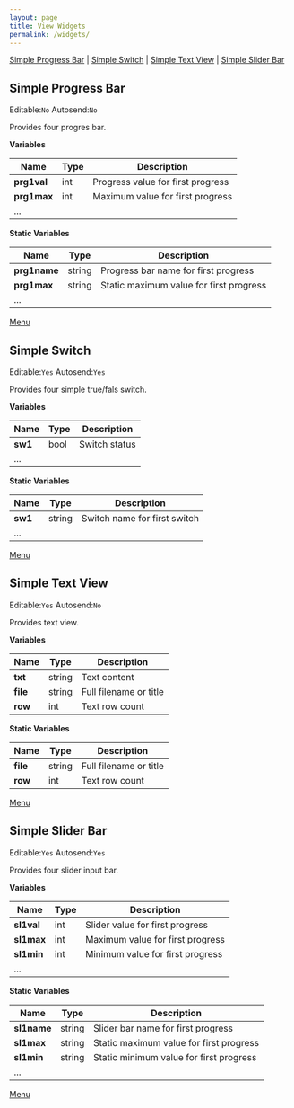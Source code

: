 ```yaml
---
layout: page
title: View Widgets
permalink: /widgets/
---
```


<a name="menu"></a>
 
[Simple Progress Bar](#Simple_Progress_Bar) | [Simple Switch](#Simple_Switch) | [Simple Text View](#Simple_Text_View) | [Simple Slider Bar](#Simple_Slider_Bar)


<a name="Simple_Progress_Bar"></a>
## Simple Progress Bar
Editable:`No` Autosend:`No` 

Provides four progres bar.

**Variables**

|Name|Type|Description|
|---|---|---|
|**prg1val**|int| Progress value for first progress
|**prg1max**|int| Maximum value for first progress
|...||

**Static Variables**

|Name|Type|Description|
|---|---|---|
|**prg1name**|string| Progress bar name for first progress  
|**prg1max**|string| Static maximum value for first progress
|...||

[Menu](#menu)



<a name="Simple_Switch"></a>
## Simple Switch
Editable:`Yes` Autosend:`Yes` 

Provides four simple true/fals switch.

**Variables**

|Name|Type|Description|
|---|---|---|
|**sw1**|bool| Switch status
|...||

**Static Variables**

|Name|Type|Description|
|---|---|---|
|**sw1**|string| Switch name for first switch
|...||

[Menu](#menu)



<a name="Simple_Text_View"></a>
## Simple Text View
Editable:`Yes` Autosend:`No` 

Provides text view.

**Variables**

|Name|Type|Description|
|---|---|---|
|**txt**|string| Text content
|**file**|string| Full filename or title
|**row**|int| Text row count

**Static Variables**

|Name|Type|Description|
|---|---|---|
|**file**|string| Full filename or title
|**row**|int| Text row count

[Menu](#menu)




<a name="Simple_Slider_Bar"></a>
## Simple Slider Bar
Editable:`Yes` Autosend:`Yes` 

Provides four slider input bar.

**Variables**

|Name|Type|Description|
|---|---|---|
|**sl1val**|int| Slider value for first progress
|**sl1max**|int| Maximum value for first progress
|**sl1min**|int| Minimum value for first progress
|...||

**Static Variables**

|Name|Type|Description|
|---|---|---|
|**sl1name**|string| Slider bar name for first progress  
|**sl1max**|string| Static maximum value for first progress
|**sl1min**|string| Static minimum value for first progress
|...||

[Menu](#menu)

